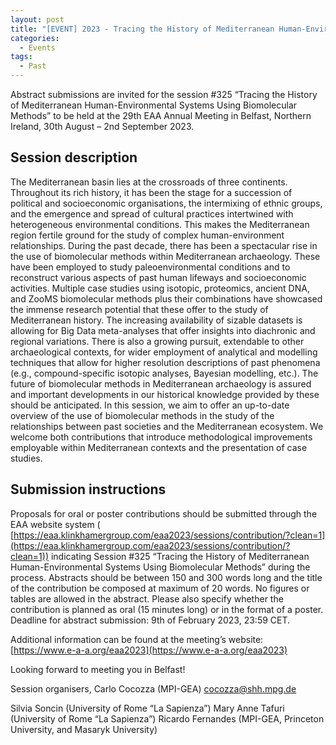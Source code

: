 ```yaml
---
layout: post
title: "[EVENT] 2023 - Tracing the History of Mediterranean Human-Environmental Systems Using Biomolecular Methods (EAA Session)"
categories:
  - Events
tags:
  - Past
---
```


Abstract submissions are invited for the session #325 “Tracing the History
of Mediterranean Human-Environmental Systems Using Biomolecular Methods” to
be held at the 29th EAA Annual Meeting in Belfast, Northern Ireland, 30th
August – 2nd September 2023.

## Session description

The Mediterranean basin lies at the crossroads of three continents.
Throughout its rich history, it has been the stage for a succession of
political and socioeconomic organisations, the intermixing of ethnic
groups, and the emergence and spread of cultural practices intertwined with
heterogeneous environmental conditions. This makes the Mediterranean region
fertile ground for the study of complex human-environment relationships.
During the past decade, there has been a spectacular rise in the use of
biomolecular methods within Mediterranean archaeology. These have been
employed to study paleoenvironmental conditions and to reconstruct various
aspects of past human lifeways and socioeconomic activities. Multiple case
studies using isotopic, proteomics, ancient DNA, and ZooMS biomolecular
methods plus their combinations have showcased the immense research
potential that these offer to the study of Mediterranean history. The
increasing availability of sizable datasets is allowing for Big Data
meta-analyses that offer insights into diachronic and regional variations.
There is also a growing pursuit, extendable to other archaeological
contexts, for wider employment of analytical and modelling techniques that
allow for higher resolution descriptions of past phenomena (e.g.,
compound-specific isotopic analyses, Bayesian modelling, etc.). The future
of biomolecular methods in Mediterranean archaeology is assured and
important developments in our historical knowledge provided by these should
be anticipated.
In this session, we aim to offer an up-to-date overview of the use of
biomolecular methods in the study of the relationships between past
societies and the Mediterranean ecosystem. We welcome both contributions
that introduce methodological improvements employable within Mediterranean
contexts and the presentation of case studies.

## Submission instructions

Proposals for oral or poster contributions should be submitted through the
EAA website system (
[https://eaa.klinkhamergroup.com/eaa2023/sessions/contribution/?clean=1](https://eaa.klinkhamergroup.com/eaa2023/sessions/contribution/?clean=1))
indicating Session #325 “Tracing the History of Mediterranean
Human-Environmental Systems Using Biomolecular Methods” during the process.
Abstracts should be between 150 and 300 words long and the title of the
contribution be composed at maximum of 20 words. No figures or tables are
allowed in the abstract. Please also specify whether the contribution is
planned as oral (15 minutes long) or in the format of a poster. Deadline
for abstract submission: 9th of February 2023, 23:59 CET.

Additional information can be found at the meeting’s website:
[https://www.e-a-a.org/eaa2023](https://www.e-a-a.org/eaa2023)

Looking forward to meeting you in Belfast!

Session organisers,
Carlo Cocozza (MPI-GEA) [cocozza@shh.mpg.de](mailto:cocozza@shh.mpg.de)

Silvia Soncin (University of Rome “La Sapienza”)
Mary Anne Tafuri (University of Rome “La Sapienza”)
Ricardo Fernandes (MPI-GEA, Princeton University, and Masaryk University)
